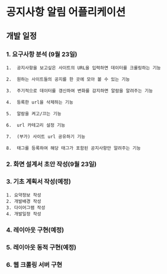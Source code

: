 # 공지사항 알림 어플리케이션
## 개발 일정
### 1. 요구사항 분석 (9월 23일)
	1.  공지사항을 보고싶은 사이트의 URL을 입력하면 데이터를 크롤링하는 기능
    
	2.  원하는 사이트들의 공지를 한 곳에 모아 볼 수 있는 기능
    
	3.  주기적으로 데이터를 갱신하여 변화를 감지하면 알람을 알려주는 기능
    
	4.  등록한 url을 삭제하는 기능
    
	5.  알람을 켜고/끄는 기능
    
	6.  url 카테고리 설정 기능
    
	7.  (부가) 사이트 url 공유하기 기능
    
	8.  태그를 등록하여 해당 태그가 포함된 공지사항만 알려주는 기능
### 2. 화면 설계서 초안 작성(9월 23일)
### 3. 기초 계획서 작성(예정)
	1. 요약정보 작성
	2. 개발배경 작성
	3. 다이어그램 작성
	4. 개발일정 작성
### 4. 레이아웃 구현(예정)
### 5. 레이아웃 동적 구현(예정)
### 6. 웹 크롤링 서버 구현
